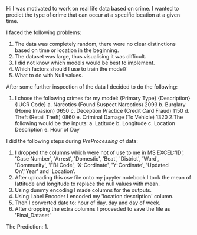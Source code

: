 Hi
I was motivated to work on real life data based on crime. I wanted to predict the type of crime that can occur at a specific location at a given time.

I faced the following problems:
  1. The data was completely random, there were no clear distinctions based on time or location in the beginning.
  2. The dataset was large, thus visualising it was difficult.
  3. I did not know which models would be best to implement.
  4. Which factors should I use to train the model?
  5. What to do with Null values.

After some further inspection of the data I decided to do the following:
  1. I chose the following crimes for my model:
        {Primary Type}               {Description}              {IUCR Code}
     a.   Narcotics            (Found Suspect Narcotics)           2093
     b.   Burglary                 (Home Invasion)                 0650
     c. Deception Practice        (Credit Card Fraud)              1150
     d.    Theft                     (Retail Theft)                0860
     e. Criminal Damage              (To Vehicle)                  1320
  2.The following would be the inputs:
     a. Latitude
     b. Longitude
     c. Location Description
     e. Hour of Day

  
I did the following steps during *PreProcessing* of data:
  1. I dropped the columns which were not of use to me in MS EXCEL:'ID', 'Case Number', 'Arrest', 'Domestic', 'Beat', 'District', 'Ward', 'Community', 'FBI Code', 
     'X-Cordinate', 'Y-Cordinate', 'Updated On','Year' and 'Location'.
  2. After uploading this csv file onto my jupyter notebook I took the mean of lattitude and longitude to replace the null values with mean.
  3. Using dummy encoding I made columns for the outputs.
  4. Using Label Encoder I encoded my 'location description' column.
  5. Then I converted date to: hour of day, day and day of week.
  6. After dropping the extra columns I proceeded to save the file as 'Final_Dataset'
  
  
The Prediction:
   1. 
